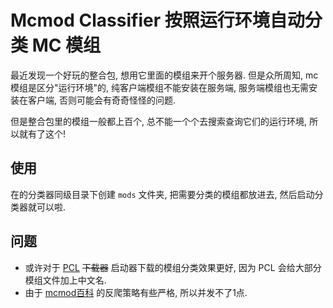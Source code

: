 # Mcmod Classifier 按照运行环境自动分类 MC 模组

最近发现一个好玩的整合包, 想用它里面的模组来开个服务器. 但是众所周知, mc 模组是区分"运行环境"的, 纯客户端模组不能安装在服务端, 服务端模组也无需安装在客户端, 否则可能会有奇奇怪怪的问题.

但是整合包里的模组一般都上百个, 总不能一个个去搜索查询它们的运行环境, 所以就有了这个!

## 使用

在的分类器同级目录下创建 `mods` 文件夹, 把需要分类的模组都放进去, 然后启动分类器就可以啦.

## 问题

- 或许对于 [PCL](https://github.com/Hex-Dragon/PCL2) ~~下载器~~ 启动器下载的模组分类效果更好, 因为 PCL 会给大部分模组文件加上中文名.
- 由于 [mcmod百科](https://www.mcmod.cn/) 的反爬策略有些严格, 所以并发不了1点.
